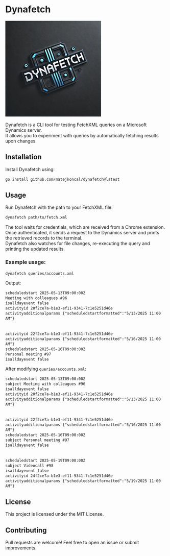 # Dynafetch

![Dynafetch logo](dynafetch.jpg)

Dynafetch is a CLI tool for testing FetchXML queries on a Microsoft Dynamics server.  
It allows you to experiment with queries by automatically fetching results upon changes.

## Installation

Install Dynafetch using:

```sh
go install github.com/matejkoncal/dynafetch@latest
```

## Usage

Run Dynafetch with the path to your FetchXML file:

```sh
dynafetch path/to/fetch.xml
```

The tool waits for credentials, which are received from a Chrome extension.  
Once authenticated, it sends a request to the Dynamics server and prints the retrieved records to the terminal.  
Dynafetch also watches for file changes, re-executing the query and printing the updated results.

### Example usage:

```sh
dynafetch queries/accounts.xml
```

Output:

```
scheduledstart 2025-05-13T09:00:00Z
Meeting with colleagues #96
isalldayevent false
activityid 20f2ce7a-b1e3-ef11-9341-7c1e5251d46e
activityadditionalparams {"scheduledstartformatted":"5/13/2025 11:00 AM"}


activityid 22f2ce7a-b1e3-ef11-9341-7c1e5251d46e
activityadditionalparams {"scheduledstartformatted":"5/16/2025 11:00 AM"}
scheduledstart 2025-05-16T09:00:00Z
Personal meeting #97
isalldayevent false
```

After modifying `queries/accounts.xml`:

```
scheduledstart 2025-05-13T09:00:00Z
subject Meeting with colleagues #96
isalldayevent false
activityid 20f2ce7a-b1e3-ef11-9341-7c1e5251d46e
activityadditionalparams {"scheduledstartformatted":"5/13/2025 11:00 AM"}


activityid 22f2ce7a-b1e3-ef11-9341-7c1e5251d46e
activityadditionalparams {"scheduledstartformatted":"5/16/2025 11:00 AM"}
scheduledstart 2025-05-16T09:00:00Z
subject Personal meeting #97
isalldayevent false


scheduledstart 2025-05-19T09:00:00Z
subject Videocall #98
isalldayevent false
activityid 24f2ce7a-b1e3-ef11-9341-7c1e5251d46e
activityadditionalparams {"scheduledstartformatted":"5/19/2025 11:00 AM"}
```

## License

This project is licensed under the MIT License.

## Contributing

Pull requests are welcome! Feel free to open an issue or submit improvements.
